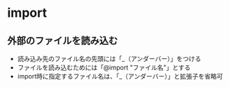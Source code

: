 # import

## 外部のファイルを読み込む

* 読み込み先のファイル名の先頭には「_（アンダーバー）」をつける
* ファイルを読み込むためには「@import "ファイル名"」とする
* import時に指定するファイル名は、「_（アンダーバー）」と拡張子を省略可
